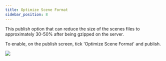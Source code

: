 ```yaml
---
title: Optimize Scene Format
sidebar_position: 8
---
```


This publish option that can reduce the size of the scenes files to approximately 30-50% after being gzipped on the server.

To enable, on the publish screen, tick 'Optimize Scene Format' and publish.

![][1]

[1]: /images/user-manual/optimization/optimizing-scene-format/optimize-scene-format-publish-dialog.png
